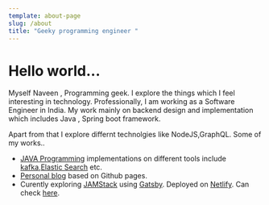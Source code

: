 ```yaml
---
template: about-page
slug: /about
title: "Geeky programming engineer "
---
```

# Hello world...

Myself Naveen , Programming geek. I explore the things which I feel interesting in technology. Professionally, I am working as a Software Engineer in India. My work mainly on backend design and implementation which includes Java , Spring boot framework.

Apart from that I explore differnt technolgies like NodeJS,GraphQL. Some of my works..

* [JAVA Programming](https://github.com/nyalla/Programming) implementations on different tools include [kafka](https://kafka.apache.org/),[Elastic Search](https://www.elastic.co/) etc. 
* [Personal blog](https://nyalla.github.io/) based on Github pages.
* Curently exploring [JAMStack](https://jamstack.org/) using  [Gatsby](https://www.gatsbyjs.org/). Deployed on [Netlify](https://www.netlify.com/). Can check [here](https://nyalla.netlify.app/).